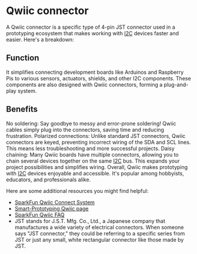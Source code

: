 # Qwiic connector

A Qwiic connector is a specific type of 4-pin JST connector used in a prototyping ecosystem that makes working with [I2C](/docs/ardrunio-basics/I2C.md) devices faster and easier. Here's a breakdown:

## Function

It simplifies connecting development boards like Arduinos and Raspberry Pis to various sensors, actuators, shields, and other I2C components.
These components are also designed with Qwiic connectors, forming a plug-and-play system.

## Benefits

No soldering: Say goodbye to messy and error-prone soldering! Qwiic cables simply plug into the connectors, saving time and reducing frustration.
Polarized connections: Unlike standard JST connectors, Qwiic connectors are keyed, preventing incorrect wiring of the SDA and SCL lines. This means less troubleshooting and more successful projects.
Daisy chaining: Many Qwiic boards have multiple connectors, allowing you to chain several devices together on the same [I2C](/docs/ardrunio-basics/I2C.md) bus. This expands your project possibilities and simplifies wiring.
Overall, Qwiic makes prototyping with [I2C](/docs/ardrunio-basics/I2C.md) devices enjoyable and accessible. It's popular among hobbyists, educators, and professionals alike.

Here are some additional resources you might find helpful:

- [SparkFun Qwiic Connect System](https://www.sparkfun.com/qwiic?__hstc=77938635.c4a577029c49e44b73bd3bee6fa38565.1557100800138.1557100800139.1557100800140.1&__hssc=77938635.1.1557100800141&__hsfp=3316667249)
- [Smart-Prototyping Qwiic page](https://www.sparkfun.com/qwiic?__hstc=77938635.c4a577029c49e44b73bd3bee6fa38565.1557100800138.1557100800139.1557100800140.1&__hssc=77938635.1.1557100800141&__hsfp=3316667249)
- [SparkFun Qwiic FAQ](https://www.sparkfun.com/qwiic)
- JST stands for J.S.T. Mfg. Co., Ltd., a Japanese company that manufactures a wide variety of electrical connectors. When someone says "JST connector," they could be referring to a specific series from JST or just any small, white rectangular connector like those made by JST.

